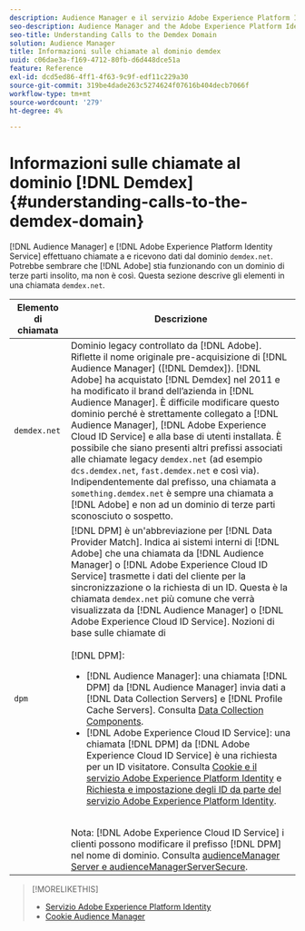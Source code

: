 ```yaml
---
description: Audience Manager e il servizio Adobe Experience Platform Identity effettuano chiamate a e ricevono dati dal dominio demdex.net. Questo potrebbe sembrare che Adobe stia lavorando con un dominio di terze parti insolito, ma non è questo il caso. Questa sezione descrive gli elementi in una chiamata demdex.net.
seo-description: Audience Manager and the Adobe Experience Platform Identity Service make calls to and receive data from the demdex.net domain. This may seem like Adobe is working with an unusual third-party domain, but this is not the case. This section describes the elements in a demdex.net call.
seo-title: Understanding Calls to the Demdex Domain
solution: Audience Manager
title: Informazioni sulle chiamate al dominio demdex
uuid: c06dae3a-f169-4712-80fb-d6d448dce51a
feature: Reference
exl-id: dcd5ed86-4ff1-4f63-9c9f-edf11c229a30
source-git-commit: 319be4dade263c5274624f07616b404decb7066f
workflow-type: tm+mt
source-wordcount: '279'
ht-degree: 4%

---
```


# Informazioni sulle chiamate al dominio [!DNL Demdex] {#understanding-calls-to-the-demdex-domain}

[!DNL Audience Manager] e [!DNL Adobe Experience Platform Identity Service] effettuano chiamate a e ricevono dati dal dominio `demdex.net`. Potrebbe sembrare che [!DNL Adobe] stia funzionando con un dominio di terze parti insolito, ma non è così. Questa sezione descrive gli elementi in una chiamata `demdex.net`.

| Elemento di chiamata | Descrizione |
|---|---|
| `demdex.net` | Dominio legacy controllato da [!DNL Adobe]. Riflette il nome originale pre-acquisizione di [!DNL Audience Manager] ([!DNL Demdex]). [!DNL Adobe] ha acquistato [!DNL Demdex] nel 2011 e ha modificato il brand dell’azienda in [!DNL Audience Manager]. È difficile modificare questo dominio perché è strettamente collegato a [!DNL Audience Manager], [!DNL Adobe Experience Cloud ID Service] e alla base di utenti installata. È possibile che siano presenti altri prefissi associati alle chiamate legacy `demdex.net` (ad esempio `dcs.demdex.net`, `fast.demdex.net` e così via). Indipendentemente dal prefisso, una chiamata a `something.demdex.net` è sempre una chiamata a [!DNL Adobe] e non ad un dominio di terze parti sconosciuto o sospetto. |
| `dpm` | [!DNL DPM] è un&#39;abbreviazione per [!DNL Data Provider Match]. Indica ai sistemi interni di [!DNL Adobe] che una chiamata da [!DNL Audience Manager] o [!DNL Adobe Experience Cloud ID Service] trasmette i dati del cliente per la sincronizzazione o la richiesta di un ID. Questa è la chiamata `demdex.net` più comune che verrà visualizzata da [!DNL Audience Manager] o [!DNL Adobe Experience Cloud ID Service]. Nozioni di base sulle chiamate di <br><br>[!DNL DPM]: <ul><li>[!DNL Audience Manager]: una chiamata [!DNL DPM] da [!DNL Audience Manager] invia dati a [!DNL Data Collection Servers] e [!DNL Profile Cache Servers]. Consulta [Data Collection Components](../reference/system-components/components-data-collection.md).</li><li>[!DNL Adobe Experience Cloud ID Service]: una chiamata [!DNL DPM] da [!DNL Adobe Experience Cloud ID Service] è una richiesta per un ID visitatore. Consulta [Cookie e il servizio Adobe Experience Platform Identity](https://experienceleague.adobe.com/docs/id-service/using/intro/cookies.html?lang=it) e [Richiesta e impostazione degli ID da parte del servizio Adobe Experience Platform Identity](https://experienceleague.adobe.com/docs/id-service/using/intro/id-request.html?lang=it).</li></ul><br>Nota: [!DNL Adobe Experience Cloud ID Service] i clienti possono modificare il prefisso [!DNL DPM] nel nome di dominio. Consulta [audienceManager Server e audienceManagerServerSecure](https://experienceleague.adobe.com/docs/id-service/using/id-service-api/configurations/subdomain-config.html?lang=it). |

>[!MORELIKETHIS]
>
>* [Servizio Adobe Experience Platform Identity](https://experienceleague.adobe.com/docs/id-service/using/home.html?lang=it)
>* [Cookie Audience Manager](https://experienceleague.adobe.com/docs/core-services/interface/ec-cookies/cookies-am.html?lang=it)
